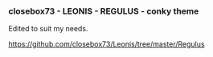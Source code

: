 ### closebox73 - LEONIS - REGULUS - conky theme

Edited to suit my needs.

https://github.com/closebox73/Leonis/tree/master/Regulus
